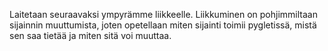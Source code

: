 Laitetaan seuraavaksi ympyrämme liikkeelle. Liikkuminen on pohjimmiltaan sijainnin muuttumista, joten opetellaan miten sijainti toimii pygletissä, mistä sen saa tietää ja miten sitä voi muuttaa.